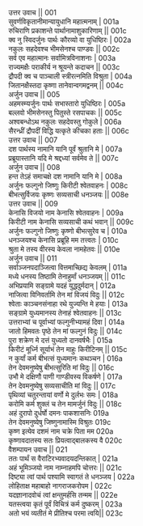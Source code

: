 उत्तर उवाच ||	001    
सुवर्णविकृतानीमान्यायुधानि महात्मनाम् |	001a  
रुचिराणि प्रकाशन्ते पार्थानामाशुकारिणाम् ||	001c  
क्व नु स्विदर्जुनः पार्थः कौरव्यो वा युधिष्ठिरः |	002a  
नकुलः सहदेवश्च भीमसेनश्च पाण्डवः ||	002c  
सर्व एव महात्मानः सर्वामित्रविनाशनाः |	003a  
राज्यमक्षैः पराकीर्य न श्रूयन्ते कदाचन ||	003c  
द्रौपदी क्व च पाञ्चाली स्त्रीरत्नमिति विश्रुता |	004a  
जितानक्षैस्तदा कृष्णा तानेवान्वगमद्वनम् ||	004c  
अर्जुन उवाच ||	005    
अहमस्म्यर्जुनः पार्थः सभास्तारो युधिष्ठिरः |	005a  
बल्लवो भीमसेनस्तु पितुस्ते रसपाचकः ||	005c  
अश्वबन्धोऽथ नकुलः सहदेवस्तु गोकुले |	006a  
सैरन्ध्रीं द्रौपदीं विद्धि यत्कृते कीचका हताः ||	006c  
उत्तर उवाच ||	007    
दश पार्थस्य नामानि यानि पूर्वं श्रुतानि मे |	007a  
प्रब्रूयास्तानि यदि मे श्रद्दध्यां सर्वमेव ते ||	007c  
अर्जुन उवाच ||	008    
हन्त तेऽहं समाचक्षे दश नामानि यानि मे |	008a  
अर्जुनः फल्गुनो जिष्णुः किरीटी श्वेतवाहनः |	008c  
बीभत्सुर्विजयः कृष्णः सव्यसाची धनञ्जयः ||	008e   
उत्तर उवाच ||	009    
केनासि विजयो नाम केनासि श्वेतवाहनः |	009a  
किरीटी नाम केनासि सव्यसाची कथं भवान् ||	009c  
अर्जुनः फल्गुनो जिष्णुः कृष्णो बीभत्सुरेव च |	010a  
धनञ्जयश्च केनासि प्रब्रूहि मम तत्त्वतः |	010c  
श्रुता मे तस्य वीरस्य केवला नामहेतवः ||	010e   
अर्जुन उवाच ||	011    
सर्वाञ्जनपदाञ्जित्वा वित्तमाच्छिद्य केवलम् |	011a  
मध्ये धनस्य तिष्ठामि तेनाहुर्मां धनञ्जयम् ||	011c  
अभिप्रयामि सङ्ग्रामे यदहं युद्धदुर्मदान् |	012a  
नाजित्वा विनिवर्तामि तेन मां विजयं विदुः ||	012c  
श्वेताः काञ्चनसंनाहा रथे युज्यन्ति मे हयाः |	013a  
सङ्ग्रामे युध्यमानस्य तेनाहं श्वेतवाहनः ||	013c  
उत्तराभ्यां च पूर्वाभ्यां फल्गुनीभ्यामहं दिवा |	014a  
जातो हिमवतः पृष्ठे तेन मां फल्गुनं विदुः ||	014c  
पुरा शक्रेण मे दत्तं युध्यतो दानवर्षभैः |	015a  
किरीटं मूर्ध्नि सूर्याभं तेन माहुः किरीटिनम् ||	015c  
न कुर्यां कर्म बीभत्सं युध्यमानः कथञ्चन |	016a  
तेन देवमनुष्येषु बीभत्सुरिति मां विदुः ||	016c  
उभौ मे दक्षिणौ पाणी गाण्डीवस्य विकर्षणे |	017a  
तेन देवमनुष्येषु सव्यसाचीति मां विदुः ||	017c  
पृथिव्यां चतुरन्तायां वर्णो मे दुर्लभः समः |	018a  
करोमि कर्म शुक्लं च तेन मामर्जुनं विदुः ||	018c  
अहं दुरापो दुर्धर्षो दमनः पाकशासनिः	019a  
तेन देवमनुष्येषु जिष्णुनामास्मि विश्रुतः	019c  
कृष्ण इत्येव दशमं नाम चक्रे पिता मम	020a  
कृष्णावदातस्य सतः प्रियत्वाद्बालकस्य वै	020c  
वैशम्पायन उवाच ||	021    
ततः पार्थं स वैराटिरभ्यवादयदन्तिकात् |	021a  
अहं भूमिञ्जयो नाम नाम्नाहमपि चोत्तरः ||	021c  
दिष्ट्या त्वां पार्थ पश्यामि स्वागतं ते धनञ्जय |	022a  
लोहिताक्ष महाबाहो नागराजकरोपम |	022c  
यदज्ञानादवोचं त्वां क्षन्तुमर्हसि तन्मम ||	022e   
यतस्त्वया कृतं पूर्वं विचित्रं कर्म दुष्करम् |	023a  
अतो भयं व्यतीतं मे प्रीतिश्च परमा त्वयि||	023c  
